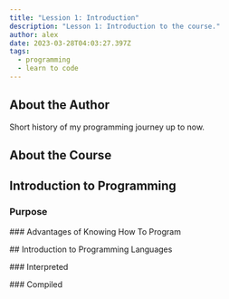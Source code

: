 ```yaml
---
title: "Lession 1: Introduction"
description: "Lesson 1: Introduction to the course."
author: alex
date: 2023-03-28T04:03:27.397Z
tags:
  - programming
  - learn to code
---
```

## A﻿bout the Author

S﻿hort history of my programming journey up to now.

## A﻿bout the Course

## I﻿ntroduction to Programming

### P﻿urpose

#﻿## Advantages of Knowing How To Program

#﻿# Introduction to Programming Languages

#﻿## Interpreted

#﻿## Compiled